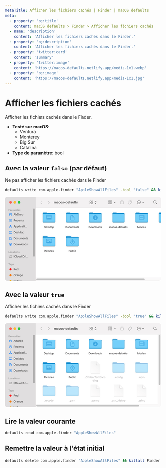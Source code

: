```yaml
---
metaTitle: Afficher les fichiers cachés | Finder | macOS defaults
meta:
  - property: 'og:title'
    content: macOS defaults > Finder > Afficher les fichiers cachés
  - name: 'description'
    content: 'Afficher les fichiers cachés dans le Finder.'
  - property: 'og:description'
    content: 'Afficher les fichiers cachés dans le Finder.'
  - property: 'twitter:card'
    content: 'summary'
  - property: 'twitter:image'
    content: 'https://macos-defaults.netlify.app/media-1x1.webp'
  - property: 'og:image'
    content: 'https://macos-defaults.netlify.app/media-1x1.jpg'
---
```


# Afficher les fichiers cachés

Afficher les fichiers cachés dans le Finder.

<!-- break lists -->

- **Testé sur macOS**:
  - Ventura
  - Monterey
  - Big Sur
  - Catalina
- **Type de paramètre**: bool

## Avec la valeur `false` (par défaut)

Ne pas afficher les fichiers cachés dans le Finder

```bash
defaults write com.apple.finder "AppleShowAllFiles" -bool "false" && killall Finder
```

<img
  src="../../../images/finder/AppleShowAllFiles/false.png"
  alt="Exemple avec la valeur false"
  width="740" height="451" style="height: auto"
/>

## Avec la valeur `true`

Afficher les fichiers cachés dans le Finder

```bash
defaults write com.apple.finder "AppleShowAllFiles" -bool "true" && killall Finder
```

<img
  src="../../../images/finder/AppleShowAllFiles/true.png"
  alt="Exemple avec la valeur true"
  width="740" height="451" style="height: auto"
/>

## Lire la valeur courante

```bash
defaults read com.apple.finder "AppleShowAllFiles"
```

## Remettre la valeur à l'état initial

```bash
defaults delete com.apple.finder "AppleShowAllFiles" && killall Finder
```

